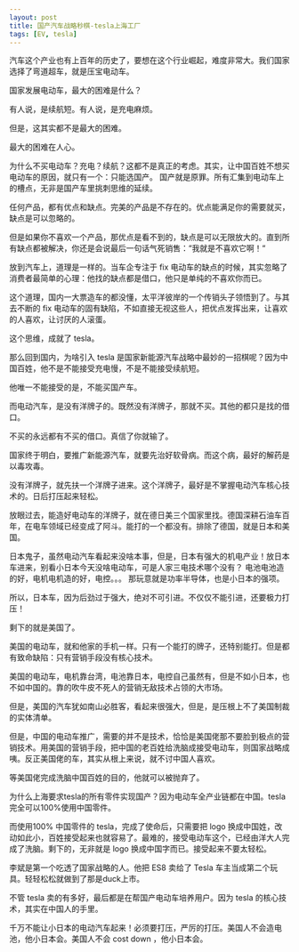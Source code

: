```yaml
---
layout: post
title: 国产汽车战略秒棋-tesla上海工厂
tags: [EV, tesla]
---
```


汽车这个产业也有上百年的历史了，要想在这个行业崛起，难度非常大。我们国家选择了弯道超车，就是压宝电动车。



国家发展电动车，最大的困难是什么？

有人说，是续航短。有人说，是充电麻烦。



但是，这其实都不是最大的困难。

最大的困难在人心。



为什么不买电动车？充电？续航？这都不是真正的考虑。其实，让中国百姓不想买电动车的原因，就只有一个：只能选国产。 国产就是原罪。所有汇集到电动车上的槽点，无非是国产车里挑刺思维的延续。



任何产品，都有优点和缺点。完美的产品是不存在的。优点能满足你的需要就买，缺点是可以忽略的。

但是如果你不喜欢一个产品，那优点是看不到的，缺点是可以无限放大的。直到所有缺点都被解决，你还是会说最后一句话气死销售：“我就是不喜欢它啊！“



放到汽车上，道理是一样的。当车企专注于 fix 电动车的缺点的时候，其实忽略了消费者最简单的心理：他找的缺点都是借口，他只是单纯的不喜欢你而已。



这个道理，国内一大票造车的都没懂，太平洋彼岸的一个传销头子领悟到了。与其去不断的 fix 电动车的固有缺陷，不如直接无视这些人，把优点发挥出来，让喜欢的人喜欢，让讨厌的人滚蛋。



这个思维，成就了 tesla。



那么回到国内，为啥引入 tesla 是国家新能源汽车战略中最妙的一招棋呢？因为中国百姓，他不是不能接受充电慢，不是不能接受续航短。

他唯一不能接受的是，不能买国产车。



而电动汽车，是没有洋牌子的。既然没有洋牌子，那就不买。其他的都只是找的借口。



不买的永远都有不买的借口。真信了你就输了。



国家终于明白，要推广新能源汽车，就要先治好软骨病。而这个病，最好的解药是以毒攻毒。



没有洋牌子，就先扶一个洋牌子进来。这个洋牌子，最好是不掌握电动汽车核心技术的。日后打压起来轻松。



放眼过去，能造好电动车的洋牌子，就在德日美三个国家里找。德国深耕石油车百年，在电车领域已经变成了阿斗。能打的一个都没有。排除了德国，就是日本和美国。



日本鬼子，虽然电动汽车看起来没啥本事，但是，日本有强大的机电产业！放日本车进来，别看小日本今天没啥电动车，可是人家三电技术哪个没有？ 电池电池造的好，电机电机造的好，电控。。。 那玩意就是功率半导体，也是小日本的强项。



所以，日本车，因为后劲过于强大，绝对不可引进。不仅仅不能引进，还要极力打压！



剩下的就是美国了。



美国的电动车，就和他家的手机一样。只有一个能打的牌子，还特别能打。但是都有致命缺陷：只有营销手段没有核心技术。



美国的电动车，电机靠台湾，电池靠日本，电控自己虽然有，但是不如小日本，也不如中国的。靠的吹牛皮不死人的营销无敌技术占领的大市场。

但是，美国的汽车犹如南山必胜客，看起来很强大，但是，是压根上不了美国制裁的实体清单。



但是，中国的电动车推广，需要的并不是技术，恰恰是美国佬那不要脸到极点的营销技术。用美国的营销手段，把中国的老百姓给洗脑成接受电动车，则国家战略成咦。反正美国佬的车，其实从根上来说，就不讨中国人喜欢。



等美国佬完成洗脑中国百姓的目的，他就可以被抛弃了。



为什么上海要求tesla的所有零件实现国产？因为电动车全产业链都在中国。tesla完全可以100%使用中国零件。



而使用100% 中国零件的 tesla，完成了使命后，只需要把 logo 换成中国姓，改动如此小，百姓接受起来也就容易了。最难的，接受电动车这个，已经由洋大人完成了洗脑。剩下的，无非就是 logo 换成中国字而已。接受起来不要太轻松。



李斌是第一个吃透了国家战略的人。他把 ES8 卖给了 Tesla 车主当成第二个玩具。轻轻松松就做到了那是duck上市。



不管 tesla 卖的有多好，最后都是在帮国产电动车培养用户。因为 tesla 的核心技术，其实在中国人的手里。

千万不能让小日本的电动汽车起来！必须要打压，严厉的打压。美国人不会造电池，他小日本会。美国人不会 cost down ，他小日本会。



